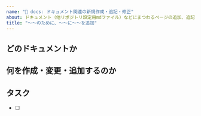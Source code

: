 ```yaml
---
name: "📝 docs: ドキュメント関連の新規作成・追記・修正"
about: ドキュメント（他リポジトリ設定用mdファイル）などにまつわるページの追加、追記、修正はこちら。
title: "〜〜のために、〜〜に〜〜を追加"
---
```


## どのドキュメントか
<!-- ファイル名、余裕があればディレクトリも -->


## 何を作成・変更・追加するのか


## タスク
- [ ] 
